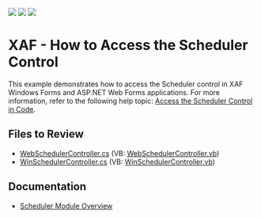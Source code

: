 <!-- default badges list -->
![](https://img.shields.io/endpoint?url=https://codecentral.devexpress.com/api/v1/VersionRange/128587240/15.2.5%2B)
[![](https://img.shields.io/badge/Open_in_DevExpress_Support_Center-FF7200?style=flat-square&logo=DevExpress&logoColor=white)](https://supportcenter.devexpress.com/ticket/details/E225)
[![](https://img.shields.io/badge/📖_How_to_use_DevExpress_Examples-e9f6fc?style=flat-square)](https://docs.devexpress.com/GeneralInformation/403183)
<!-- default badges end -->

# XAF - How to Access the Scheduler Control

This example demonstrates how to access the Scheduler control in XAF Windows Forms and ASP.NET Web Forms applications. For more information, refer to the following help topic: [Access the Scheduler Control in Code](https://docs.devexpress.com/eXpressAppFramework/112812/event-planning-and-notifications/scheduler/scheduler-module-overview#access-the-scheduler-control-in-code).

## Files to Review
- [WebSchedulerController.cs](./CS/HowToAccessSchedulerControl.Module.Web/WebSchedulerController.cs) (VB: [WebSchedulerController.vb](./VB/HowToAccessSchedulerControl.Module.Web/WebSchedulerController.vb))
- [WinSchedulerController.cs](./CS/HowToAccessSchedulerControl.Module.Win/WinSchedulerController.cs) (VB: [WinSchedulerController.vb](./VB/HowToAccessSchedulerControl.Module.Win/WinSchedulerController.vb))

## Documentation

* [Scheduler Module Overview](https://docs.devexpress.com/eXpressAppFramework/112812/event-planning-and-notifications/scheduler/scheduler-module-overview)
